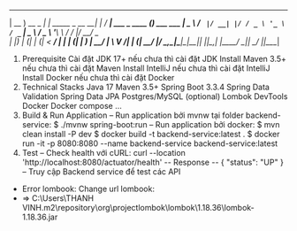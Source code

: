  ____             _                  _   ____                  _
| __ )  __ _  ___| | _____ _ __   __| | / ___|  ___ _ ____   _(_) ___ ___
|  _ \ / _` |/ __| |/ / _ \ '_ \ / _` | \___ \ / _ \ '__\ \ / / |/ __/ _ \
| |_) | (_| | (__|   <  __/ | | | (_| |  ___) |  __/ |   \ V /| | (_|  __/
|____/ \__,_|\___|_|\_\___|_| |_|\__,_| |____/ \___|_|    \_/ |_|\___\___|

1. Prerequisite
   Cài đặt JDK 17+ nếu chưa thì cài đặt JDK
   Install Maven 3.5+ nếu chưa thì cài đặt Maven
   Install IntelliJ nếu chưa thì cài đặt IntelliJ
   Install Docker nếu chưa thì cài đặt Docker
2. Technical Stacks
   Java 17
   Maven 3.5+
   Spring Boot 3.3.4
   Spring Data Validation
   Spring Data JPA
   Postgres/MySQL (optional)
   Lombok
   DevTools
   Docker
   Docker compose
   …
3. Build & Run Application
   – Run application bởi mvnw tại folder backend-service: $ ./mvnw spring-boot:run
   – Run application bởi docker:
    $ mvn clean install -P dev
    $ docker build -t backend-service:latest .
    $ docker run -it -p 8080:8080 --name backend-service backend-service:latest
4. Test
   – Check health với cURL: 
     curl --location 'http://localhost:8080/actuator/health'
   -- Response --
       {
       "status": "UP"
       }
– Truy cập Backend service để test các API

* Error lombook: Change url lombook:
* => C:\Users\THANH VINH\.m2\repository\org\projectlombok\lombok\1.18.36\lombok-1.18.36.jar
